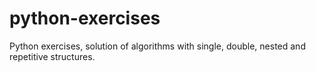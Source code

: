 # python-exercises
Python exercises, solution of algorithms with single, double, nested and repetitive structures.
